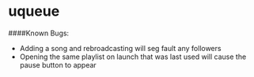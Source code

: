 # uqueue  
####Known Bugs:  
- Adding a song and rebroadcasting will seg fault any followers
- Opening the same playlist on launch that was last used will cause the pause button to appear 
